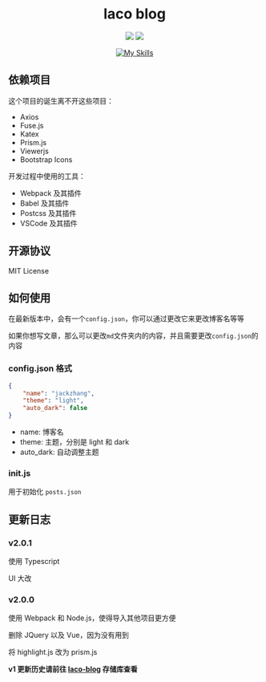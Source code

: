 <div align="center">

# laco blog

![](https://img.shields.io/github/forks/jackzhang2013/temp?style=flat) ![](https://img.shields.io/github/stars/jackzhang2013/temp?style=flat)

[![My Skills](https://skillicons.dev/icons?i=ts,html,scss,webpack,babel,vscode&theme=dark)](https://skillicons.dev)

</div>

## 依赖项目

这个项目的诞生离不开这些项目：

- Axios
- Fuse.js
- Katex
- Prism.js
- Viewerjs
- Bootstrap Icons

开发过程中使用的工具：

- Webpack 及其插件
- Babel 及其插件
- Postcss 及其插件
- VSCode 及其插件

## 开源协议

MIT License

## 如何使用

在最新版本中，会有一个`config.json`，你可以通过更改它来更改博客名等等

如果你想写文章，那么可以更改`md`文件夹内的内容，并且需要更改`config.json`的内容

### config.json 格式

```json
{
    "name": "jackzhang",
    "theme": "light",
    "auto_dark": false
}
```

- name: 博客名
- theme: 主题，分别是 light 和 dark
- auto_dark: 自动调整主题

### init.js

用于初始化 `posts.json`

## 更新日志

### v2.0.1

使用 Typescript

UI 大改

### v2.0.0

使用 Webpack 和 Node.js，使得导入其他项目更方便

删除 JQuery 以及 Vue，因为没有用到

将 highlight.js 改为 prism.js

**v1 更新历史请前往 [laco-blog](https://github.com/jackzhang2013/laco-blog) 存储库查看**
